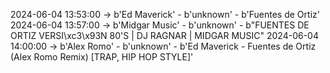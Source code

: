 2024-06-04 13:53:00 -> b'Ed Maverick' - b'unknown' - b'Fuentes de Ortiz'
2024-06-04 13:57:00 -> b'Midgar Music' - b'unknown' - b"FUENTES DE ORTIZ VERSI\xc3\x93N 80'S | DJ RAGNAR | MIDGAR MUSIC"
2024-06-04 14:00:00 -> b'Alex Romo' - b'unknown' - b'Ed Maverick - Fuentes de Ortiz (Alex Romo Remix) [TRAP, HIP HOP STYLE]'
